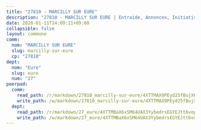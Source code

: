 ```yaml
---
title: "27810 - MARCILLY SUR EURE"
description: "27810 - MARCILLY SUR EURE | Entraide, Annonces, Initiatives"
date: 2020-01-11T14:09:21+09:00
collapsible: false
layout: commune
comm:
  nom: "MARCILLY SUR EURE"
  slug: marcilly-sur-eure
  cp: "27810"
dept:
  nom: "Eure"
  slug: eure
  num: "27"
peerpad:
  comm:
    read_path: /r/markdown/27810_marcilly-sur-eure/4XTTMAX9PEyd25fBujXPBNTF5ZiJouZgBTMTyD51sppGqFD3x
    write_path: /w/markdown/27810_marcilly-sur-eure/4XTTMAX9PEyd25fBujXPBNTF5ZiJouZgBTMTyD51sppGqFD3x-K3TgTrA6bPzYJBi6nKgYqsMTGvL6eKBYGFuMZkz6ALLx2mw5d7BVVYqWwanbBQ2gvZofn8i6bVjtWDN68nxHvoArDjT4JtSZrqWmpgD3HfacD3ZxoAdn5HBMSKCKAb1KfJYctqjY
  dept:
    read_path: /r/markdown/27_eure/4XTTMBaX6xSM64UAX3YybedrsEGYEJtt6vopdQsPEFtGijgwg
    write_path: /w/markdown/27_eure/4XTTMBaX6xSM64UAX3YybedrsEGYEJtt6vopdQsPEFtGijgwg-K3TgUmjy61Gu7ZFzjoVmiacXP2Rc4pq6sxVCYUX3mFQZWQw9yCKsEoAMagtuW4jJTYhK96DsWW4cPmZLagvQNZ34BscGcu4btrtJibt18c1mpqofaWe6Q3RartDiuMTjY7NrsH4r
---
```


